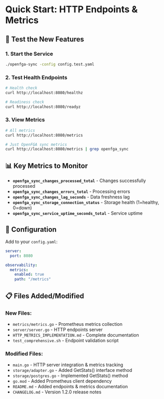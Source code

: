 # Quick Start: HTTP Endpoints & Metrics

## 🚀 Test the New Features

### 1. Start the Service
```bash
./openfga-sync -config config.test.yaml
```

### 2. Test Health Endpoints
```bash
# Health check
curl http://localhost:8080/healthz

# Readiness check  
curl http://localhost:8080/readyz
```

### 3. View Metrics
```bash
# All metrics
curl http://localhost:8080/metrics

# Just OpenFGA sync metrics
curl http://localhost:8080/metrics | grep openfga_sync
```

## 📊 Key Metrics to Monitor

- **`openfga_sync_changes_processed_total`** - Changes successfully processed
- **`openfga_sync_changes_errors_total`** - Processing errors
- **`openfga_sync_changes_lag_seconds`** - Data freshness lag
- **`openfga_sync_storage_connection_status`** - Storage health (1=healthy, 0=down)
- **`openfga_sync_service_uptime_seconds_total`** - Service uptime

## 🔧 Configuration

Add to your `config.yaml`:
```yaml
server:
  port: 8080

observability:
  metrics:
    enabled: true
    path: "/metrics"
```

## 📋 Files Added/Modified

### New Files:
- `metrics/metrics.go` - Prometheus metrics collection
- `server/server.go` - HTTP endpoints server
- `HTTP_METRICS_IMPLEMENTATION.md` - Complete documentation
- `test_comprehensive.sh` - Endpoint validation script

### Modified Files:
- `main.go` - HTTP server integration & metrics tracking
- `storage/adapter.go` - Added GetStats() interface method
- `storage/postgres.go` - Implemented GetStats() method
- `go.mod` - Added Prometheus client dependency
- `README.md` - Added endpoints & metrics documentation
- `CHANGELOG.md` - Version 1.2.0 release notes
